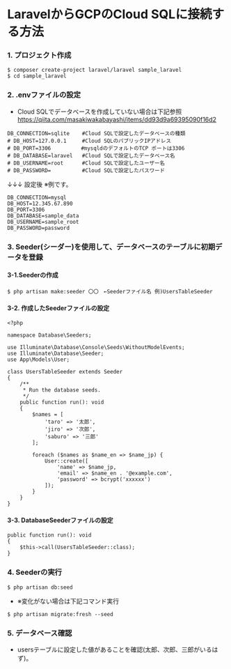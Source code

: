 # LaravelからGCPのCloud SQLに接続する方法

### 1\. プロジェクト作成
```
$ composer create-project laravel/laravel sample_laravel
$ cd sample_laravel
```

### 2\. .envファイルの設定
- Cloud SQLでデータベースを作成していない場合は下記参照
https://qiita.com/masakiwakabayashi/items/dd93d9a69395090f16d2
```env:設定前
DB_CONNECTION=sqlite    #Cloud SQLで設定したデータベースの種類
# DB_HOST=127.0.0.1     #Cloud SQLのパブリックIPアドレス
# DB_PORT=3306　        #mysqldのデフォルトのTCP ポートは3306
# DB_DATABASE=laravel   #Cloud SQLで設定したデータベース名
# DB_USERNAME=root      #Cloud SQLで設定したユーザー名
# DB_PASSWORD=          #Cloud SQLで設定したパスワード
```
↓↓↓ 設定後 ※例です。
```env:設定後
DB_CONNECTION=mysql
DB_HOST=12.345.67.890
DB_PORT=3306
DB_DATABASE=sample_data
DB_USERNAME=sample_root
DB_PASSWORD=password
```

### 3\. Seeder(シーダー)を使用して、データベースのテーブルに初期データを登録

#### 3-1\.Seederの作成
```
$ php artisan make:seeder 〇〇　←Seederファイル名 例)UsersTableSeeder
```
#### 3-2\. 作成したSeederファイルの設定
```php:sample_laravel/database/seeders/UsersTableSeeder.php
<?php

namespace Database\Seeders;

use Illuminate\Database\Console\Seeds\WithoutModelEvents;
use Illuminate\Database\Seeder;
use App\Models\User;

class UsersTableSeeder extends Seeder
{
    /**
     * Run the database seeds.
     */
    public function run(): void
    {
        $names = [
            'taro' => '太郎',
            'jiro' => '次郎',
            'saburo' => '三郎'
        ];

        foreach ($names as $name_en => $name_jp) {
            User::create([
                'name' => $name_jp,
                'email' => $name_en . '@example.com',
                'password' => bcrypt('xxxxxx')
            ]);
        }
    }
}
```

#### 3-3\. DatabaseSeederファイルの設定
```php:sample_laravel/database/seeders/DatabaseSeeder.php
public function run(): void
{
    $this->call(UsersTableSeeder::class);
}
```

### 4\. Seederの実行
```
$ php artisan db:seed  
```
- ※変化がない場合は下記コマンド実行
```
$ php artisan migrate:fresh --seed   
```

### 5\. データベース確認
- usersテーブルに設定した値があることを確認(太郎、次郎、三郎がいるはず)。